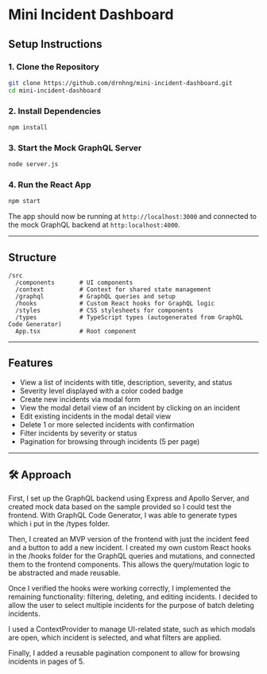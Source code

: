 # Mini Incident Dashboard

## Setup Instructions

### 1. Clone the Repository
```bash
git clone https://github.com/drnhng/mini-incident-dashboard.git
cd mini-incident-dashboard
```

### 2. Install Dependencies
```bash
npm install
```

### 3. Start the Mock GraphQL Server
```bash
node server.js
```

### 4. Run the React App
```bash
npm start
```

The app should now be running at `http://localhost:3000` and connected to the mock GraphQL backend at `http:localhost:4000`.

---

## Structure

```
/src
  /components       # UI components
  /context          # Context for shared state management
  /graphql          # GraphQL queries and setup
  /hooks            # Custom React hooks for GraphQL logic
  /styles           # CSS stylesheets for components
  /types            # TypeScript types (autogenerated from GraphQL Code Generator)
  App.tsx           # Root component
```

---

## Features
- View a list of incidents with title, description, severity, and status
- Severity level displayed with a color coded badge
- Create new incidents via modal form
- View the modal detail view of an incident by clicking on an incident
- Edit existing incidents in the modal detail view
- Delete 1 or more selected incidents with confirmation
- Filter incidents by severity or status
- Pagination for browsing through incidents (5 per page)

---

## 🛠 Approach

First, I set up the GraphQL backend using Express and Apollo Server, and created mock data based on the sample provided so I could test the frontend. With GraphQL Code Generator, I was able to generate types which i put in the /types folder.

Then, I created an MVP version of the frontend with just the incident feed and a button to add a new incident. I created my own custom React hooks in the /hooks folder for the GraphQL queries and mutations, and connected them to the frontend components. This allows the query/mutation logic to be abstracted and made reusable.

Once I verified the hooks were working correctly, I implemented the remaining functionality: filtering, deleting, and editing incidents. I decided to allow the user to select multiple incidents for the purpose of batch deleting incidents.

I used a ContextProvider to manage UI-related state, such as which modals are open, which incident is selected, and what filters are applied.

Finally, I added a reusable pagination component to allow for browsing incidents in pages of 5.